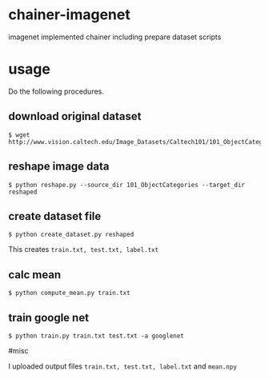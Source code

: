 # chainer-imagenet
imagenet implemented chainer including prepare dataset scripts

# usage
Do the following procedures.

## download original dataset

```console
$ wget http://www.vision.caltech.edu/Image_Datasets/Caltech101/101_ObjectCategories.tar.gz
```

## reshape image data

```console
$ python reshape.py --source_dir 101_ObjectCategories --target_dir reshaped
```

## create dataset file
```console
$ python create_dataset.py reshaped
```
This creates `train.txt, test.txt, label.txt`

## calc mean

```console
$ python compute_mean.py train.txt
```

## train google net
```console
$ python train.py train.txt test.txt -a googlenet
```

#misc

I uploaded output files `train.txt, test.txt, label.txt` and `mean.npy`